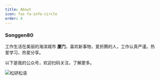 ```yaml
---
title: About
icon: fas fa-info-circle
order: 4
---
```


### Songgen80

工作生活在美丽的海滨城市 **厦门**，喜欢新事物，爱折腾的人，工作认真严谨。热爱学习、热爱分享。

以下是我的公众号，欢迎扫码关注，了解更多。

![松研松语](https://github.com/sg1000000/sg1000000.github.io/tree/master/_img/songgen80.png)